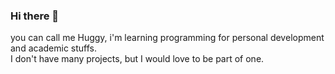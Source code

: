 ### Hi there 👋

<!--
**hugoles/hugoles** is a ✨ _special_ ✨ repository because its `README.md` (this file) appears on -->
you can call me Huggy, i'm learning programming for personal development and academic stuffs.
<br/>I don't have many projects, but I would love to be part of one.

